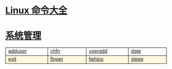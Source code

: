 # [Linux 命令大全](/linuxcommand/index)
# [系统管理](/linuxcommand/system_management/index)

<style type="text/css">
#customers{
	font-family:"Trebuchet MS", Arial, Helvetica, sans-serif;
	border: 1;
	width: 100%;
	border-collapse:collapse; 
}
#customers td, #customers th{
	width: 220;
	font-size:1em;
	border:1px solid #000000;
}

#customers tr.alt td{
	color:#000000;
	background-color:#FFF8DC;
}
</style>
<table  id="customers">
<tr>
	<td width="220"><a href="./#/linuxcommand/system_management/adduser">adduser</a></td>
	<td width="220"><a href="./#/linuxcommand/system_management/chfn">chfn</a></td>
	<td width="220"><a href="./#/linuxcommand/system_management/useradd">useradd</a></td>
	<td width="220"><a href="./#/linuxcommand/system_management/date">date</a></td>
</tr>
<tr class="alt">
	<td><a href="./#/linuxcommand/system_management/exit">exit</a></td>
	<td><a href="./#/linuxcommand/system_management/finger">finger</a></td>
	<td><a href="./#/linuxcommand/system_management/fwhios">fwhios</a></td>
	<td><a href="./#/linuxcommand/system_management/sleep">sleep</a></td>
</tr>
</table>
